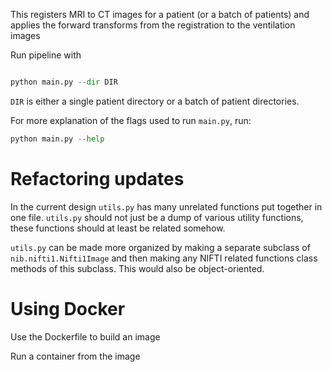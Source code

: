 This registers MRI to CT images for a patient (or a batch of patients)
and applies the forward transforms from the registration to the 
ventilation images


Run pipeline with

```python

python main.py --dir DIR
``` 

`DIR` is either a single patient directory or a batch of patient directories.

For more explanation of the flags used to run `main.py`, run:

```python
python main.py --help
```

# Refactoring updates
In the current design `utils.py` has many unrelated functions put together in one file. `utils.py` should not just be a dump of various utility functions, these functions should at least be related somehow. 

`utils.py` can be made more organized by making a separate subclass of `nib.nifti1.Nifti1Image` and then making any NIFTI related functions class methods of this subclass. This would also be object-oriented.

# Using Docker
Use the Dockerfile to build an image

Run a container from the image

